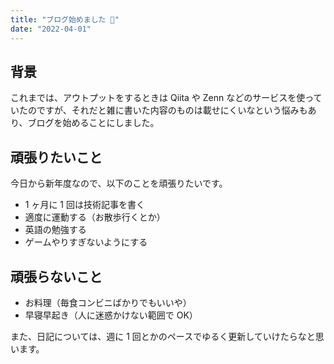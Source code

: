 ```yaml
---
title: "ブログ始めました 🌸"
date: "2022-04-01"
---
```


## 背景

これまでは、アウトプットをするときは Qiita や Zenn などのサービスを使っていたのですが、それだと雑に書いた内容のものは載せにくいなという悩みもあり、ブログを始めることにしました。

## 頑張りたいこと

今日から新年度なので、以下のことを頑張りたいです。

- 1 ヶ月に 1 回は技術記事を書く
- 適度に運動する（お散歩行くとか）
- 英語の勉強する
- ゲームやりすぎないようにする

## 頑張らないこと

- お料理（毎食コンビニばかりでもいいや）
- 早寝早起き（人に迷惑かけない範囲で OK）

また、日記については、週に 1 回とかのペースでゆるく更新していけたらなと思います。
